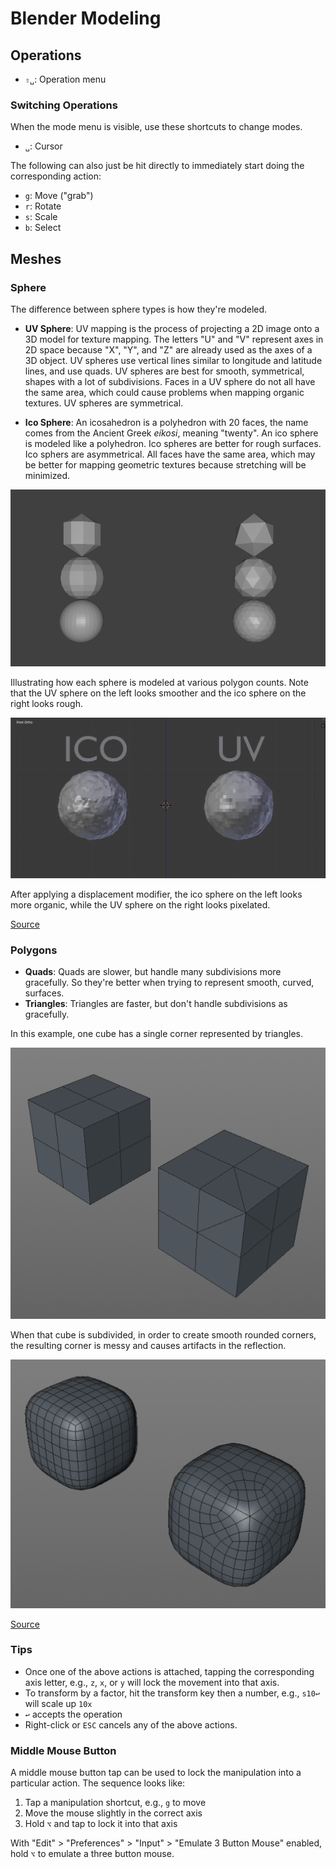 # Blender Modeling

## Operations

- `⇧␣`: Operation menu

### Switching Operations

When the mode menu is visible, use these shortcuts to change modes.

- `␣`: Cursor

The following can also just be hit directly to immediately start doing the corresponding action:

- `g`: Move ("grab")
- `r`: Rotate
- `s`: Scale
- `b`: Select

## Meshes

### Sphere

The difference between sphere types is how they're modeled.

- **UV Sphere**: UV mapping is the process of projecting a 2D image onto a 3D model for texture mapping. The letters "U" and "V" represent axes in 2D space because "X", "Y", and "Z" are already used as the axes of a 3D object. UV spheres use vertical lines similar to longitude and latitude lines, and use quads. UV spheres are best for smooth, symmetrical, shapes with a lot of subdivisions. Faces in a UV sphere do not all have the same area, which could cause problems when mapping organic textures. UV spheres are symmetrical.

- **Ico Sphere**: An icosahedron is a polyhedron with 20 faces, the name comes from the Ancient Greek *eíkosi*, meaning "twenty". An ico sphere is modeled like a polyhedron. Ico spheres are better for rough surfaces. Ico sphers are asymmetrical. All faces have the same area, which may be better for mapping geometric textures because stretching will be minimized.

![Ico Sphere vs. UV Sphere](assets/blender-ico-sphere-vs-uv-sphere-1.png)

Illustrating how each sphere is modeled at various polygon counts. Note that the UV sphere on the left looks smoother and the ico sphere on the right looks rough.

![Ico Sphere vs. UV Sphere](assets/blender-ico-sphere-vs-uv-sphere-2.png)

After applying a displacement modifier, the ico sphere on the left looks more organic, while the UV sphere on the right looks pixelated.

[Source](https://blender.stackexchange.com/questions/72/what-is-the-difference-between-a-uv-sphere-and-an-icosphere)

### Polygons

- **Quads**: Quads are slower, but handle many subdivisions more gracefully. So they're better when trying to represent smooth, curved, surfaces.
- **Triangles**: Triangles are faster, but don't handle subdivisions as gracefully.

In this example, one cube has a single corner represented by triangles.

![Quads vs. Triangles](assets/blender-quads-vs-triangles-1.png)

When that cube is subdivided, in order to create smooth rounded corners, the resulting corner is messy and causes artifacts in the reflection. 

![Quads vs. Triangles](assets/blender-quads-vs-triangles-2.png)

[Source](https://computergraphics.stackexchange.com/questions/5465/why-are-quads-used-in-filmmaking-and-triangle-in-gaming)

### Tips

- Once one of the above actions is attached, tapping the corresponding axis letter, e.g., `z`, `x`, or `y` will lock the movement into that axis.
- To transform by a factor, hit the transform key then a number, e.g., `s10↩` will scale up `10x`
- `↩` accepts the operation
- Right-click or `ESC` cancels any of the above actions.

### Middle Mouse Button

A middle mouse button tap can be used to lock the manipulation into a particular action. The sequence looks like:

1. Tap a manipulation shortcut, e.g., `g` to move
2. Move the mouse slightly in the correct axis
3. Hold `⌥` and tap to lock it into that axis

With "Edit" > "Preferences" > "Input" > "Emulate 3 Button Mouse" enabled, hold `⌥` to emulate a three button mouse.
